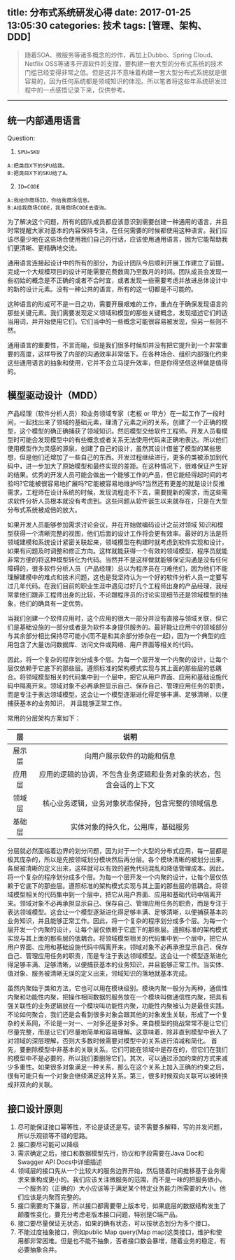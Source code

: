 title: 分布式系统研发心得
date: 2017-01-25 13:05:30
categories: 技术
tags: [管理、架构、DDD]
------

> 随着SOA、微服务等诸多概念的炒作，再加上Dubbo、Spring Cloud、Netflix OSS等诸多开源软件的支撑，要构建一套大型的分布式系统的技术门槛已经变得非常之低。但是这并不意味着构建一套大型分布式系统就是很容易的，因为任何系统都是领域知识的体现。所以笔者将这些年系统研发过程中的一点感悟记录下来，仅供参考。

------


## 统一内部通用语言

Question:

1. `SPU=SKU`
```
A:把类目X下的SPU给我。
B:把类目X下的SKU给了A。
```

2. `ID=CODE`
```
A:我给你商场ID，你给我商场信息。
B:A给我商场CODE，我用商场CODE去查询。
```

为了解决这个问题，所有的团队成员都应该意识到需要创建一种通用的语言，并且时常提醒大家对基本的内容保持专注，在任何需要的时候都使用这种语言。我们应该尽量少地在这些场合使用我们自己的行话，应该使用通用语言，因为它能帮助我们更清晰、更精确地交流。

<!-- more -->

通用语言连接起设计中的所有的部分，为设计团队今后顺利开展工作建立了前提。 完成一个大规模项目的设计可能需要花费数周乃至数月的时间。团队成员会发现一些初始的概念是不正确的或者不合时宜，或者发现一些需要考虑并放进总体设计中的新的设计元素。没有一种公共的语言，所有的这一切都是不可能的。

这种语言的形成可不是一日之功，需要开展艰难的工作，重点在于确保发现语言的那些关键元素。我们需要发现定义领域和模型的那些关键概念，发现描述它们的适当用词，并开始使用它们。它们当中的一些概念可能很容易被发现，但另一些则不然。

通用语言的重要性，不言而喻，但是我们很多时候却并没有把它提升到一个非常重要的高度，这样导致了内部的沟通效率非常低下。在各种场合、组织内部强化约束这些通用语言的抽象和使用，它并不会立马提升效率，但是你得坚信这样做是值得的。


## 模型驱动设计（MDD）


产品经理（软件分析人员）和业务领域专家（老板 or 甲方）在一起工作了一段时间，一起找出来了领域的基础元素，理清了元素之间的关系，创建了一个正确的模型，这个模型的确正确捕获了领域知识。然后模型交给软件工程师。开发人员看模型时可能会发现模型中的有些概念或者关系无法使用代码来正确地表达。所以他们使用模型作为灵感的源泉，创建了自己的设计，虽然其设计借鉴了模型的某些思想，但是他们还增加了一些自己的东西。开发过程继续进行，更多的类被添加到代码中，进一步加大了原始模型和最终实现的差距。在这种情况下，很难保证产生好的结果。优秀的开发人员可能会做出一个能够工作的产品，但它能经得起时间的考验吗?它能被很容易地扩展吗?它能被容易地维护吗?当然还有更差的就是设计反推需求，工程师在设计系统的时候，发现流程走不下去，需要提新的需求，而这些需求软件分析人员根本就没有考虑到。这些问题从软件诞生以来就存在，只是在大型分布式系统被成倍的放大。

如果开发人员能够参加需求讨论会议，并在开始做编码设计之前对领域 知识和模型获得一个清晰完整的视图，他们后面的设计工作将会更有效率。最好的方法是将领域建模和系统设计紧密关联起来，领域模型在构建时就考虑到软件实现和设计，如果有问题及时调整和修正方向。这样就能获得一个有效的领域模型，程序员就能非常方便的将这种模型转化为代码。当然并不是这样做就能够保证沟通是没有任何障碍的，很多软件分析人员（产品经理）总以为程序员在刁难他们，因为他们不能理解建模中的难点和技术问题，这也是我坚持认为一个好的软件分析人员一定要写过几年代码。在我们目前的职业生涯中遇见过好几个工程师出身的产品经理，我经常拿他们跟非工程师出身的比较，不论跟程序员的讨论实现细节还是领域模型的抽象，他们的确具有一定优势。


当我们创建一个软件应用时，这个应用的很大一部分并没有直接与领域关联，但它们是基础设施的一部分或者是为软件本身提供服务的。最好能让应用中的领域部分与其余部分相比保持尽可能小(而不是和其余部分掺杂在一起)，因为一个典型的应用包含了大量访问数据库、访问文件或网络、用户界面等相关的代码。

因此，将一个复杂的程序划分成多个层。为每一个层开发一个内聚的设计，让每个层仅依赖于它底下的那些层。遵照标准的架构模式实现与其上面的那些层的低耦合。将领域模型相关的代码集中到一个层中，把它从用户界面、应用和基础设施代码中隔离开来。领域对象不必再承担显示自己、保存自己、管理应用任务的职责，而是专注于表达领域模型。这会让一个模型逐渐进化得足够丰满、足够清晰，以便捕获基本的业务知识， 并且能够正常工作。

常用的分层架构方案如下：

|层|说明|
|:----:|:----:|
|展示层|向用户展示软件的功能和信息|
|应用层|应用的逻辑的协调，不包含业务逻辑和业务对象的状态，包含会话的上下文|
|领域层|核心业务逻辑，业务对象状态保持，包含完整的领域信息|
|基础层|实体对象的持久化，公用库，基础服务|

分层就必然面临着边界的划分问题，因为对于一个大型的分布式应用，每一层都是极其庞杂的，所以是先按领域划分模块然后再分层。各个模块清晰的被划分出来，各层被清晰的定义出来，这样就可以有效的避免代码混乱和降低管理成本。因此，将一个复杂的程序划分成多个层。为每一个层开发一个内聚的设计，让每个层仅依赖于它底下的那些层。遵照标准的架构模式实现与其上面的那些层的低耦合。将领域模型相关的代码集中到一个层中，把它从用户界面、应用和基础代码中隔离开来。领域对象不必再承担显示自己、保存自己、管理应用任务的职责，而是专注于表达领域模型。这会让一个模型逐渐进化得足够丰满、足够清晰，以便捕获基本的业务知识，并且能够正常工作。因此，将一个复杂的程序划分成多个层。为每一个层开发一个内聚的设计，让每个层仅依赖于它底下的那些层。遵照标准的架构模式实现与其上面的那些层的低耦合。将领域模型相关的代码集中到一个层中，把它从用户界面、应用和基础设施代码中隔离开来。领域对象不必再承担显示自己、保存自己、管理应用任务的职责，而是专注于表达领域模型。这会让一个模型逐渐进化得足够丰满、足够清晰，以便捕获基本的业务知识，并且能够正常工作。当实体、值对象、服务被清晰无误的定义出来，领域知识的落地就基本完成。

虽然内聚始于类和方法，它也可以用在模块级别。模块内聚一般分为两种，通信性内聚和功能性内聚，把操作相同数据的服务放在一个模块叫做通信性内聚，把具有强关联性的业务逻辑放在一个模块叫功能性内聚，功能性内聚被认为是最佳实践。不论如何聚合，我们还是会看到很多对象会跟其他的对象发生关联，形成了一个复杂的关系网，不论是一对一、一对多还是多对多。来自模型的挑战常常不是让它们尽量完整，而是让它们尽量地简单和容易理解。这意味着，除非直到模型中嵌入了对领域的深层理解，否则大多数时候需要对模型中的关系进行消减和简化。 首先，要删除模型中非基本的关联关系。它们可能在领域中是存在的，但它们在我们的模型中不是必要的，所以我们要删除它们。其次，可以通过添加约束的方式来减少多重性。如果很多对象满足一种关系，那么在这个关系上加入正确的约束之后，很有可能只有一个对象会继续满足这种关系。第三，很多时候双向关联可以被转换成非双向的关联。

## 接口设计原则

1. 尽可能保证接口幂等性，不论是读还是写。读不需要多解释，写的并发问题，所以乐观锁等不错的思路。
2. 接口要尽可能可以降级
3. 需求确定之后，接口和数据模型先行，协议和字段需要在Java Doc和Swagger API Docs中详细描述
4. 领域层的接口先从一个比较大的服务边界开始，然后随着时间推移基于业务需求来重构成更小的。我们应该关注微服务的范围，而不是一味的把服务做小。一个服务的（正确的）大小应该等于满足某个特定业务能力所需要的大小。他们应该是内聚而完整的。
5. 接口需要向下兼容，所以接口都需要带上版本号，如果底层的数据结构发生了颠覆性变化，要充分考虑老版本接口问题，特别是C端产品。
6. 接口要尽量保证无状态，如果的确有状态，可以按状态划分为多个接口。
7. 不能过度抽象接口，例如public Map query(Map map)这类接口，维护和使用都非常困难。但是也不能不抽象，否者接口数会暴增，随着业务的稳定，有必要抽象合并。

